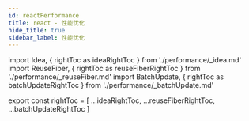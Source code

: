 ```yaml
---
id: reactPerformance
title: react - 性能优化
hide_title: true
sidebar_label: 性能优化
---
```


import Idea, { rightToc as ideaRightToc } from './performance/\_idea.md'
import ReuseFiber, { rightToc as reuseFiberRightToc } from './performance/\_reuseFiber.md'
import BatchUpdate, { rightToc as batchUpdateRightToc } from './performance/\_batchUpdate.md'

<Idea />
<ReuseFiber />
<BatchUpdate />

export const rightToc = [
...ideaRightToc,
...reuseFiberRightToc,
...batchUpdateRightToc
]
